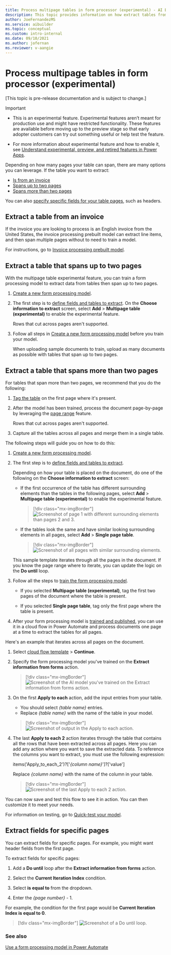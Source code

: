 ```yaml
---
title: Process multipage tables in form processor (experimental) - AI Builder | Microsoft Docs
description: This topic provides information on how extract tables from an invoice and tables that span fewer or greater than two pages in AI Builder.
author: JoeFernandezMS
ms.service: aibuilder
ms.topic: conceptual
ms.custom: intro-internal
ms.date: 09/10/2021
ms.author: jofernan
ms.reviewer: v-aangie
---
```


# Process multipage tables in form processor (experimental)

[This topic is pre-release documentation and is subject to change.]

> [!IMPORTANT]
> - This is an experimental feature. Experimental features aren’t meant for production use and might have restricted functionality. These features are available before moving up to the preview stage so that early adopter customers can try out something useful or help test the feature.
> 
> - For more information about experimental feature and how to enable it, see [Understand experimental, preview, and retired features in Power Apps](https://review.docs.microsoft.com/en-us/powerapps/maker/canvas-apps/working-with-experimental-preview?branch=master).

Depending on how many pages your table can span, there are many options you can leverage. If the table you want to extract:

- [Is from an invoice](#extract-a-table-from-an-invoice)
- [Spans up to two pages](#extract-a-table-that-spans-up-to-two-pages)
- [Spans more than two pages](#extract-a-table-that-spans-more-than-two-pages)

You can also [specify specific fields for your table pages](#extract-fields-for-specific-pages), such as headers.

## Extract a table from an invoice

If the invoice you are looking to process is an English invoice from the United States, the invoice processing prebuilt model can extract line items, and then span multiple pages without to need to train a model.

For instructions, go to [Invoice processing prebuilt model](prebuilt-invoice-processing.md).

## Extract a table that spans up to two pages

With the multipage table experimental feature, you can train a form processing model to extract data from tables then span up to two pages.

1. [Create a new form processing model](create-form-processing-model.md).

1. The first step is to [define fields and tables to extract](create-form-processing-model.md#define-fields-and-tables-to-extract). On the **Choose information to extract** screen, select **Add** > **Multipage table (experimental)** to enable the experimental feature.

    Rows that cut across pages aren't supported.

1. Follow all steps in [Create a new form processing model](create-form-processing-model.md) before you train your model.

    When uploading sample documents to train, upload as many documents as possible with tables that span up to two pages.

## Extract a table that spans more than two pages

For tables that span more than two pages, we recommend that you do the following:

1. [Tag the table](create-form-processing-model.md#tag-tables) on the first page where it's present.

1. After the model has been trained, process the document page-by-page by leveraging the [page range](form-processing-model-in-flow.md#page-range) feature.

    Rows that cut across pages aren't supported.

1. Capture all the tables across all pages and merge them in a single table.

The following steps will guide you on how to do this:

1.	[Create a new form processing model](create-form-processing-model.md).

2.	The first step is to [define fields and tables to extract](create-form-processing-model.md#define-fields-and-tables-to-extract).

    Depending on how your table is placed on the document, do one of the following on the **Choose information to extract** screen:

    - If the first occurrence of the table has different surrounding elements than the tables in the following pages, select **Add** > **Multipage table (experimental)** to enable the experimental feature.

        > [!div class="mx-imgBorder"]
        > ![Screenshot of page 1 with different surrounding elements than pages 2 and 3.](media/form-processing-multipage/table-page-1.png "Page 1 with different surrounding elements")

    - If the tables look the same and have similar looking surrounding elements in all pages, select **Add** > **Single page table**.

        > [!div class="mx-imgBorder"]
        > ![Screenshot of all pages with similar surrounding elements.](media/form-processing-multipage/table-all-pages.png "All pages with similar surrounding elements")

    This sample template iterates through all the pages in the document. If you know the page range where to iterate, you can update the logic on the **Do until** loop. 

1.	Follow all the steps to [train the form processing model](form-processing-train.md). 
    - If you selected **Multipage table (experimental)**, tag the first two pages of the document where the table is present. 
    
    - If you selected **Single page table**, tag only the first page where the table is present.

1.	After your form processing model is [trained and published](form-processing-train.md), you can use it in a cloud flow in Power Automate and process documents one page at a time to extract the tables for all pages.

Here's an example that iterates across all pages on the document.

1. Select [cloud flow template](https://preview.flow.microsoft.com/en-us/galleries/public/templates/59284c1735b745dda07032720f31de47/use-form-processing-to-extract-tables-than-span-across-multiple-pages/) > **Continue**.

1. Specify the form processing model you've trained on the **Extract information from forms** action.

    > [!div class="mx-imgBorder"]
    > ![Screenshot of the AI model you've trained on the Extract information from forms action.](media/form-processing-multipage/extract-info.png "AI model you've trained on the 'Extract information from forms' action")

1. On the first **Apply to each** action, add the input entries from your table.
    - You should select *{table name}* entries.
    - Replace *{table name}* with the name of the table in your model.

    > [!div class="mx-imgBorder"]
    > ![Screenshot of output in the Apply to each action.](media/form-processing-multipage/apply-to-each.png "Output in the 'Apply to each' action")

1. The last **Apply to each 2** action iterates through the table that contains all the rows that have been extracted across all pages. Here you can add any action where you want to save the extracted data. To reference the columns you want to extract, you must use the following expression:

    items('Apply_to_each_2')?['*{column name}*']?['value']

    Replace *{column name}* with the name of the column in your table.

    > [!div class="mx-imgBorder"]
    > ![Screenshot of the last Apply to each 2 action.](media/form-processing-multipage/apply-to-each-2.png "The last 'Apply to each 2' action")

You can now save and test this flow to see it in action. You can then customize it to meet your needs.

For information on testing, go to [Quick-test your model](form-processing-train.md).

## Extract fields for specific pages

You can extract fields for specific pages. For example, you might want header fields from the first page.

To extract fields for specific pages:

1. Add a **Do until** loop after the **Extract information from forms** action.

1. Select the **Current Iteration Index** condition.

1. Select **is equal to** from the dropdown.

1. Enter the *{page number}* - 1.

For example, the condition for the first page would be **Current Iteration Index is equal to 0**.

 > [!div class="mx-imgBorder"]
 > ![Screenshot of a Do until loop.](media/form-processing-multipage/do-until.png "Example of the 'Do until' loop")

### See also

[Use a form processing model in Power Automate](form-processing-model-in-flow.md)
